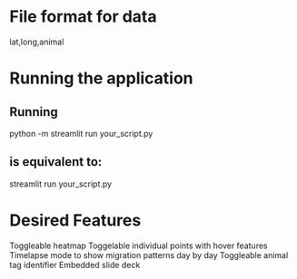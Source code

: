 # File format for data 
lat,long,animal




# Running the application 
## Running
python -m streamlit run your_script.py

## is equivalent to:
streamlit run your_script.py


# Desired Features 
Toggleable heatmap 
Toggelable individual points with hover features 
Timelapse mode to show migration patterns day by day 
Toggleable animal tag identifier
Embedded slide deck
